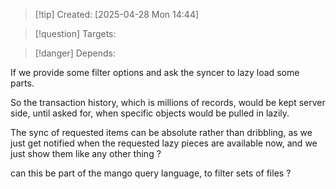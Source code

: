 
>[!tip] Created: [2025-04-28 Mon 14:44]

>[!question] Targets: 

>[!danger] Depends: 

If we provide some filter options and ask the syncer to lazy load some parts.

So the transaction history, which is millions of records, would be kept server side, until asked for, when specific objects would be pulled in lazily.

The sync of requested items can be absolute rather than dribbling, as we just get notified when the requested lazy pieces are available now, and we just show them like any other thing ?

can this be part of the mango query language, to filter sets of files ?
